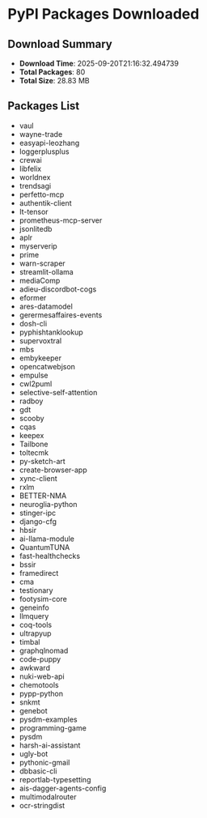 # PyPI Packages Downloaded

## Download Summary
- **Download Time**: 2025-09-20T21:16:32.494739
- **Total Packages**: 80
- **Total Size**: 28.83 MB

## Packages List
- vaul
- wayne-trade
- easyapi-leozhang
- loggerplusplus
- crewai
- libfelix
- worldnex
- trendsagi
- perfetto-mcp
- authentik-client
- lt-tensor
- prometheus-mcp-server
- jsonlitedb
- aplr
- myserverip
- prime
- warn-scraper
- streamlit-ollama
- mediaComp
- adieu-discordbot-cogs
- eformer
- ares-datamodel
- gerermesaffaires-events
- dosh-cli
- pyphishtanklookup
- supervoxtral
- mbs
- embykeeper
- opencatwebjson
- empulse
- cwl2puml
- selective-self-attention
- radboy
- gdt
- scooby
- cqas
- keepex
- Tailbone
- toltecmk
- py-sketch-art
- create-browser-app
- xync-client
- rxlm
- BETTER-NMA
- neuroglia-python
- stinger-ipc
- django-cfg
- hbsir
- ai-llama-module
- QuantumTUNA
- fast-healthchecks
- bssir
- framedirect
- cma
- testionary
- footysim-core
- geneinfo
- llmquery
- coq-tools
- ultrapyup
- timbal
- graphqlnomad
- code-puppy
- awkward
- nuki-web-api
- chemotools
- pypp-python
- snkmt
- genebot
- pysdm-examples
- programming-game
- pysdm
- harsh-ai-assistant
- ugly-bot
- pythonic-gmail
- dbbasic-cli
- reportlab-typesetting
- ais-dagger-agents-config
- multimodalrouter
- ocr-stringdist
